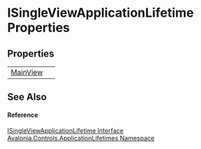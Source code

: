 # ISingleViewApplicationLifetime Properties




## Properties
<table>
<tr>
<td><a href="P_Avalonia_Controls_ApplicationLifetimes_ISingleViewApplicationLifetime_MainView">MainView</a></td>
<td> </td>
</tr>
</table>

## See Also


#### Reference
<a href="T_Avalonia_Controls_ApplicationLifetimes_ISingleViewApplicationLifetime">ISingleViewApplicationLifetime Interface</a>  
<a href="N_Avalonia_Controls_ApplicationLifetimes">Avalonia.Controls.ApplicationLifetimes Namespace</a>  

